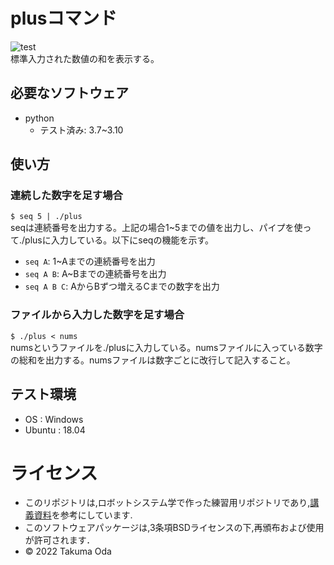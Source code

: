 # plusコマンド
![test](https://github.com/takumaoda/robosys2022/actions/workflows/test.yml/badge.svg)  
標準入力された数値の和を表示する。

## 必要なソフトウェア
* python
  * テスト済み: 3.7~3.10

## 使い方
### 連続した数字を足す場合
`$ seq 5 | ./plus`  
seqは連続番号を出力する。上記の場合1~5までの値を出力し、パイプを使って./plusに入力している。以下にseqの機能を示す。  
* `seq A`: 1~Aまでの連続番号を出力
* `seq A B`: A~Bまでの連続番号を出力
* `seq A B C`: AからBずつ増えるCまでの数字を出力

### ファイルから入力した数字を足す場合
`$ ./plus < nums`  
numsというファイルを./plusに入力している。numsファイルに入っている数字の総和を出力する。numsファイルは数字ごとに改行して記入すること。

## テスト環境
* OS : Windows
* Ubuntu : 18.04


# ライセンス
* このリポジトリは,ロボットシステム学で作った練習用リポジトリであり,[講義資料](https://github.com/ryuichiueda/my_slides/tree/master/robosys_2022)を参考にしています.
* このソフトウェアパッケージは,3条項BSDライセンスの下,再頒布および使用が許可されます．
* © 2022 Takuma Oda
